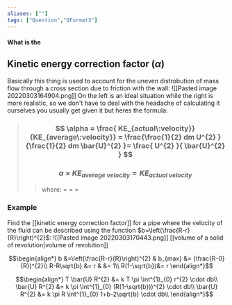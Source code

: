 ```yaml
---
aliases: [""]
tags: ["Question","QFormat3"]
---
```


#### What is the
## Kinetic energy correction factor ($\alpha$)
Basically this thing is used to account for the uneven distrobution of mass flow through a cross section due to friction with the wall:
![[Pasted image 20220303164904.png]]
On the left is an ideal situation while the right is more realistic, so we don't have to deal with the headache of calculating it ourselves you usually get given it but heres the formula:

> ### $$ \alpha =  \frac{ KE_{actual\:velocity}}{KE_{average\:velocity}} = \frac{\frac{1}{2} dm U^{2} }{\frac{1}{2} dm \bar{U}^{2} }= \frac{ U^{2} }{ \bar{U}^{2} } $$ 
> ### $$ \alpha \times KE_{average\:velocity} =  KE_{actual\:velocity}  $$ 
>> where:
>> $=$ 
>> $=$
>> $=$

### Example
Find the [[kinetic energy correction factor]] for a pipe where the velocity of the fluid can be described using the function $b=\left(\frac{R-r}{R}\right)^{2}$:
![[Pasted image 20220303170443.png]]
[[volume of a solid of revolution|volume of revolution]]

$$\begin{align*}
b &=\left(\frac{R-r}{R}\right)^{2} & b_{max} &= (\frac{R-0}{R})^{2}\\
R-R\sqrt{b} &= r & &= 1\\
R(1-\sqrt{b})&= r
\end{align*}$$

$$\begin{align*}
T \bar{U} R^{2} &= k T \pi \int^{1}_{0} r^{2} \cdot db\\
\bar{U} R^{2} &= k \pi \int^{1}_{0} (R(1-\sqrt{b}))^{2} \cdot db\\
\bar{U} R^{2} &= k \pi R \int^{1}_{0} 1+b-2\sqrt{b} \cdot db\\
\end{align*}$$